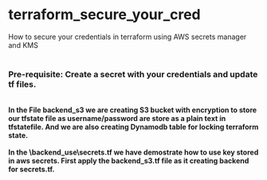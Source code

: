# terraform_secure_your_cred
How to secure your credentials in terraform using AWS secrets manager and KMS
<br><br>
### Pre-requisite: Create a secret with your credentials and update tf files.
<br>
<b>In the File backend_s3 we are creating S3 bucket with encryption to store our tfstate file as username/password are store as a plain text in tfstatefile. And we are also creating Dynamodb table for locking terraform state.</b>
<br>
<br>
<b>In the \backend_use\secrets.tf we have demostrate how to use key stored in aws secrets.
First apply the backend_s3.tf file as it creating backend for secrets.tf.</b>
